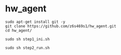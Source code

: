 # hw_agent


```shell=
sudo apt-get install git -y
git clone https://github.com/z6s469s1/hw_agent.git
cd hw_agent/
```

```shell=
sudo sh step1_ini.sh
```

```shell=
sudo sh step2_run.sh
```
